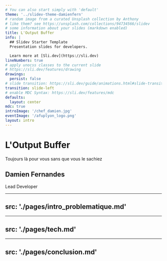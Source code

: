 ```yaml
---
# You can also start simply with 'default'
theme: '../slidev-theme-damienfern'
# random image from a curated Unsplash collection by Anthony
# like them? see https://unsplash.com/collections/94734566/slidev
# some information about your slides (markdown enabled)
title: L'Output Buffer
info: |
  ## Slidev Starter Template
  Presentation slides for developers.

  Learn more at [Sli.dev](https://sli.dev)
lineNumbers: true
# apply unocss classes to the current slide
# https://sli.dev/features/drawing
drawings:
  persist: false
# slide transition: https://sli.dev/guide/animations.html#slide-transitions
transition: slide-left
# enable MDC Syntax: https://sli.dev/features/mdc
defaults:
  layout: center
mdc: true
introImage: '/chef_damien.jpg'
eventImage: '/afuplyon_logo.png'
layout: intro
---
```


# L'Output Buffer
Toujours là pour vous sans que vous le sachiez

## Damien Fernandes

Lead Developer

<div class="abs-br m-6 flex gap-2">
  <a href="https://www.linkedin.com/in/damien-fern/" target="_blank" alt="LinkedIn" title="Open in LinkedIn"
    class="text-xl slidev-icon-btn opacity-50 !border-none !hover:text-white">
    <carbon-logo-linkedin />
  </a>
  <a href="https://github.com/damienfern" target="_blank" alt="GitHub" title="Open in GitHub"
    class="text-xl slidev-icon-btn opacity-50 !border-none !hover:text-white">
    <carbon-logo-github />
  </a>
</div>

<!-- Faire ma présentation perso
 On va suivre une histoire, mon histoire.  -->

---
src: './pages/intro_problematique.md'
---

---
src: './pages/tech.md'
---

---
src: './pages/conclusion.md'
---
